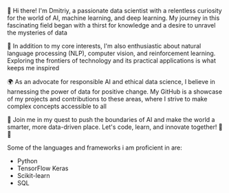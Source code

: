 👋 Hi there! I'm Dmitriy, a passionate data scientist with a relentless curiosity for the world of AI, machine learning, and deep learning. My journey in this fascinating field began with a thirst for knowledge and a desire to unravel the mysteries of data

🧠 In addition to my core interests, I'm also enthusiastic about natural language processing (NLP), computer vision, and reinforcement learning. Exploring the frontiers of technology and its practical applications is what keeps me inspired

🌍 As an advocate for responsible AI and ethical data science, I believe in harnessing the power of data for positive change. My GitHub is a showcase of my projects and contributions to these areas, where I strive to make complex concepts accessible to all

🚀 Join me in my quest to push the boundaries of AI and make the world a smarter, more data-driven place. Let's code, learn, and innovate together! 🤖💡

Some of the languages and frameworks i am proficient in are:
- Python
- TensorFlow Keras
- Scikit-learn
- SQL
